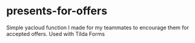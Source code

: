 # presents-for-offers
Simple yacloud function I made for my teammates to encourage them for accepted offers. Used with Tilda Forms
